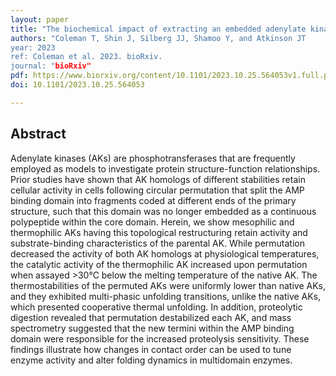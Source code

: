 ```yaml
---
layout: paper
title: "The biochemical impact of extracting an embedded adenylate kinase domain using circular permutation"
authors: "Coleman T, Shin J, Silberg JJ, Shamoo Y, and Atkinson JT
year: 2023
ref: Coleman et al. 2023. bioRxiv.
journal: "bioRxiv"
pdf: https://www.biorxiv.org/content/10.1101/2023.10.25.564053v1.full.pdf
doi: 10.1101/2023.10.25.564053

---
```


## Abstract

Adenylate kinases (AKs) are phosphotransferases that are frequently employed as models to investigate protein structure-function relationships. Prior studies have shown that AK homologs of different stabilities retain cellular activity in cells following circular permutation that split the AMP binding domain into fragments coded at different ends of the primary structure, such that this domain was no longer embedded as a continuous polypeptide within the core domain. Herein, we show mesophilic and thermophilic AKs having this topological restructuring retain activity and substrate-binding characteristics of the parental AK. While permutation decreased the activity of both AK homologs at physiological temperatures, the catalytic activity of the thermophilic AK increased upon permutation when assayed >30°C below the melting temperature of the native AK. The thermostabilities of the permuted AKs were uniformly lower than native AKs, and they exhibited multi-phasic unfolding transitions, unlike the native AKs, which presented cooperative thermal unfolding. In addition, proteolytic digestion revealed that permutation destabilized each AK, and mass spectrometry suggested that the new termini within the AMP binding domain were responsible for the increased proteolysis sensitivity. These findings illustrate how changes in contact order can be used to tune enzyme activity and alter folding dynamics in multidomain enzymes.